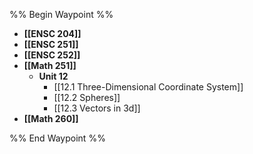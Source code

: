 %% Begin Waypoint %%
- **[[ENSC 204]]**
- **[[ENSC 251]]**
- **[[ENSC 252]]**
- **[[Math 251]]**
	- **Unit 12**
		- [[12.1 Three-Dimensional Coordinate System]]
		- [[12.2 Spheres]]
		- [[12.3 Vectors in 3d]]
- **[[Math 260]]**

%% End Waypoint %%

